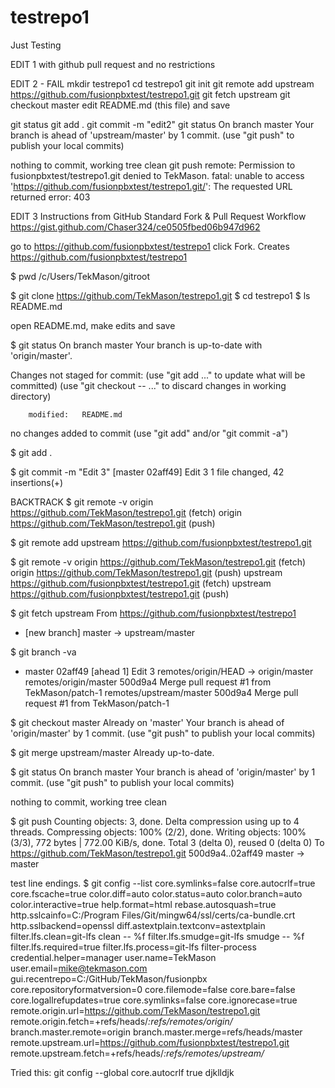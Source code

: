 # testrepo1
Just Testing

EDIT 1 with github pull request and no restrictions


EDIT 2 - FAIL
mkdir testrepo1
cd testrepo1
git init
git remote add upstream https://github.com/fusionpbxtest/testrepo1.git
git fetch upstream
git checkout master
 edit README.md (this file) and save

git status
git add .
git commit -m "edit2"
git status
 On branch master
 Your branch is ahead of 'upstream/master' by 1 commit.
   (use "git push" to publish your local commits)
 
 nothing to commit, working tree clean
git push
 remote: Permission to fusionpbxtest/testrepo1.git denied to TekMason.
 fatal: unable to access 'https://github.com/fusionpbxtest/testrepo1.git/': The requested URL returned error: 403


EDIT 3
Instructions from GitHub Standard Fork & Pull Request Workflow
https://gist.github.com/Chaser324/ce0505fbed06b947d962

go to https://github.com/fusionpbxtest/testrepo1
click Fork.  Creates https://github.com/fusionpbxtest/testrepo1

$ pwd
/c/Users/TekMason/gitroot

$ git clone https://github.com/TekMason/testrepo1.git
$ cd testrepo1
$ ls
README.md

 open README.md, make edits and save

$ git status
On branch master
Your branch is up-to-date with 'origin/master'.

Changes not staged for commit:
  (use "git add <file>..." to update what will be committed)
  (use "git checkout -- <file>..." to discard changes in working directory)

        modified:   README.md

no changes added to commit (use "git add" and/or "git commit -a")

$ git add .

$ git commit -m "Edit 3"
[master 02aff49] Edit 3
 1 file changed, 42 insertions(+)

BACKTRACK
$ git remote -v
origin  https://github.com/TekMason/testrepo1.git (fetch)
origin  https://github.com/TekMason/testrepo1.git (push)

$ git remote add upstream https://github.com/fusionpbxtest/testrepo1.git

$ git remote -v
origin  https://github.com/TekMason/testrepo1.git (fetch)
origin  https://github.com/TekMason/testrepo1.git (push)
upstream        https://github.com/fusionpbxtest/testrepo1.git (fetch)
upstream        https://github.com/fusionpbxtest/testrepo1.git (push)

$ git fetch upstream
From https://github.com/fusionpbxtest/testrepo1
 * [new branch]      master     -> upstream/master

$ git branch -va
* master                  02aff49 [ahead 1] Edit 3
  remotes/origin/HEAD     -> origin/master
  remotes/origin/master   500d9a4 Merge pull request #1 from TekMason/patch-1
  remotes/upstream/master 500d9a4 Merge pull request #1 from TekMason/patch-1

$ git checkout master
Already on 'master'
Your branch is ahead of 'origin/master' by 1 commit.
  (use "git push" to publish your local commits)

$ git merge upstream/master
Already up-to-date.

$ git status
On branch master
Your branch is ahead of 'origin/master' by 1 commit.
  (use "git push" to publish your local commits)

nothing to commit, working tree clean

$ git push
Counting objects: 3, done.
Delta compression using up to 4 threads.
Compressing objects: 100% (2/2), done.
Writing objects: 100% (3/3), 772 bytes | 772.00 KiB/s, done.
Total 3 (delta 0), reused 0 (delta 0)
To https://github.com/TekMason/testrepo1.git
   500d9a4..02aff49  master -> master

test line endings.
$ git config --list
core.symlinks=false
core.autocrlf=true
core.fscache=true
color.diff=auto
color.status=auto
color.branch=auto
color.interactive=true
help.format=html
rebase.autosquash=true
http.sslcainfo=C:/Program Files/Git/mingw64/ssl/certs/ca-bundle.crt
http.sslbackend=openssl
diff.astextplain.textconv=astextplain
filter.lfs.clean=git-lfs clean -- %f
filter.lfs.smudge=git-lfs smudge -- %f
filter.lfs.required=true
filter.lfs.process=git-lfs filter-process
credential.helper=manager
user.name=TekMason
user.email=mike@tekmason.com
gui.recentrepo=C:/GitHub/TekMason/fusionpbx
core.repositoryformatversion=0
core.filemode=false
core.bare=false
core.logallrefupdates=true
core.symlinks=false
core.ignorecase=true
remote.origin.url=https://github.com/TekMason/testrepo1.git
remote.origin.fetch=+refs/heads/*:refs/remotes/origin/*
branch.master.remote=origin
branch.master.merge=refs/heads/master
remote.upstream.url=https://github.com/fusionpbxtest/testrepo1.git
remote.upstream.fetch=+refs/heads/*:refs/remotes/upstream/*

Tried this:
git config --global core.autocrlf true
djklldjk

